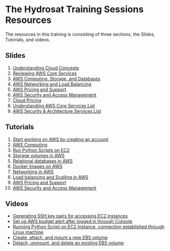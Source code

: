 # The Hydrosat Training Sessions Resources

The resources in this training is consisting of three sections, the Slides, Tutorials, and videos.

## Slides

1. [Understanding Cloud Concepts](https://raw.githubusercontent.com/AbdallahCoptan/HandsOn/master/AWS/docs/HydrosatTrainingSlides/understanding-cloud-concepts-slides.pdf)
2. [Reviewing AWS Core Services](https://raw.githubusercontent.com/AbdallahCoptan/HandsOn/master/AWS/docs/HydrosatTrainingSlides/reviewing-aws-core-services-slides.pdf)
3. [AWS Computing, Storage, and Databases](https://raw.githubusercontent.com/AbdallahCoptan/HandsOn/master/AWS/docs/HydrosatTrainingSlides/Hydrosat_AWS_EC2_Storage_Database.pdf)
4. [AWS Networking and Load Balancing](https://raw.githubusercontent.com/AbdallahCoptan/HandsOn/master/AWS/docs/HydrosatTrainingSlides/Hydrosat_AWS_Neworking_loadBalancing.pdf)
5. [AWS Pricing and Support](https://raw.githubusercontent.com/AbdallahCoptan/HandsOn/master/AWS/docs/HydrosatTrainingSlides/Hydrosat_AWS_Pricing_Support.pdf)
6. [AWS Security and Access Management](https://raw.githubusercontent.com/AbdallahCoptan/HandsOn/master/AWS/docs/HydrosatTrainingSlides/Hydrosat_AWS_Security.pdf)
7. [Cloud Pricing](https://raw.githubusercontent.com/AbdallahCoptan/HandsOn/master/AWS/docs/HydrosatTrainingSlides/Cloud%20Pricing.pdf)
8. [Understanding AWS Core Services List](https://raw.githubusercontent.com/AbdallahCoptan/HandsOn/master/AWS/docs/HydrosatTrainingSlides/understanding-aws-core-services-list.pdf)
9. [AWS Security & Architecture Services List](https://raw.githubusercontent.com/AbdallahCoptan/HandsOn/master/AWS/docs/HydrosatTrainingSlides/introduction-security-architecture-aws-services-list.pdf)



## Tutorials

1. [Start working on AWS by creating an account](AWS_Account.md)
2. [AWS Computing](EC2.md)
3. [Run Python Scripts on EC2](RunPython.md)
4. [Storage volumes in AWS](EBS.md)
5. [Relational databases in AWS]()
6. [Docker Images on AWS]()
7. [Networking in AWS]()
8. [Load balancing and Scalling in AWS]()
9. [AWS Pricing and Support](pricing.md)
10. [AWS Security and Access Management](security.md)




## Videos

- [Generating SSH key pairs for accessing EC2 instances](https://youtu.be/JCh5amM_ibg)
- [Set up AWS budget alert after logged in through Console](https://youtu.be/LZbj_Dp2-Zw)
- [Running Python Script on EC2 Instance, connection established through Linux machine](https://youtu.be/hgoGoLOaN_0)
- [Create, attach, and mount a new EBS volume](https://youtu.be/0xc1XXuuoS4)
- [Detach, unmount, and delete an existing EBS volume](https://youtu.be/K_t4NCYnwbM)